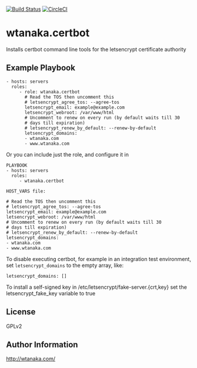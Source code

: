 [![Build Status](https://travis-ci.org/wtanaka/ansible-role-certbot.svg?branch=master)](https://travis-ci.org/wtanaka/ansible-role-certbot)
[![CircleCI](https://circleci.com/gh/wtanaka/ansible-role-certbot.svg?style=svg)](https://circleci.com/gh/wtanaka/ansible-role-certbot)

wtanaka.certbot
===============

Installs certbot command line tools for the letsencrypt certificate
authority

Example Playbook
----------------

    - hosts: servers
      roles:
         - role: wtanaka.certbot
           # Read the TOS then uncomment this
           # letsencrypt_agree_tos: --agree-tos
           letsencrypt_email: example@example.com
           letsencrypt_webroot: /var/www/html
           # Uncomment to renew on every run (by default waits till 30
           # days till expiration)
           # letsencrypt_renew_by_default: --renew-by-default
           letsencrypt_domains:
           - wtanaka.com
           - www.wtanaka.com


Or you can include just the role, and configure it in

    PLAYBOOK
    - hosts: servers
      roles:
         - wtanaka.certbot

    HOST_VARS file:

    # Read the TOS then uncomment this
    # letsencrypt_agree_tos: --agree-tos
    letsencrypt_email: example@example.com
    letsencrypt_webroot: /var/www/html
    # Uncomment to renew on every run (by default waits till 30
    # days till expiration)
    # letsencrypt_renew_by_default: --renew-by-default
    letsencrypt_domains:
    - wtanaka.com
    - www.wtanaka.com

To disable executing certbot, for example in an integration test
environment, set `letsencrypt_domains` to the empty array, like:

```
letsencrypt_domains: []
```

To install a self-signed key in /etc/letsencrypt/fake-server.{crt,key}
set the letsencrypt_fake_key variable to true

License
-------

GPLv2

Author Information
------------------

http://wtanaka.com/
